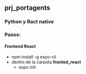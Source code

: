 ## prj_portagents
### Python y Ract native

### Pasos:

#### Frontend React
- npm install -g expo-cli
- dentro de la carpeta **fronted_react**
    - expo init <nombre proyecto>
